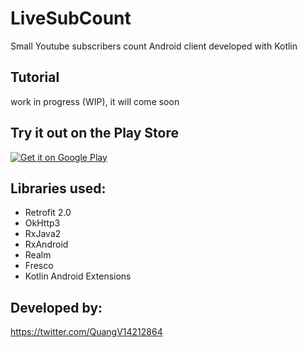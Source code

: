 # LiveSubCount
Small Youtube subscribers count Android client developed with Kotlin
## Tutorial 
work in progress (WIP), it will come soon
## Try it out on the Play Store
[![Get it on Google Play][googleplay_store_badge]][demo_app]
## Libraries used:
- Retrofit 2.0
- OkHttp3
- RxJava2
- RxAndroid
- Realm
- Fresco
- Kotlin Android Extensions

## Developed by: 
https://twitter.com/QuangV14212864

[googleplay_store_badge]: http://www.android.com/images/brand/get_it_on_play_logo_large.png
[demo_app]: https://play.google.com/store/apps/details?id=net.live.sub&referrer=utm_source%3Dgithub

